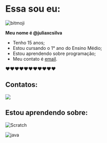 # Essa sou eu:

![bitmoji](https://user-images.githubusercontent.com/105867226/169320144-5d6448e3-fad7-4b0e-b26d-f1cc31ebca04.png)

**Meu nome é @juliaxcsilva** 

- Tenho 15 anos;
- Estou cursando o 1° ano do Ensino Médio; 
- Estou aprendendo sobre programação;
- Meu contato é [email](julia.costa.silva@escola.pr.gov.br).

❤❤❤❤❤❤❤❤❤❤❤

## Contatos:

<a href = "mailto:julia.costa.silva@escola.pr.gov.br"><img src="https://img.shields.io/badge/Gmail-D14836?style=for-the-badge&logo=gmail&logoColor=white" target="_blank"></a>

## Estou aprendendo sobre:

![Scratch](https://img.shields.io/badge/Scratch-4D97FF?style=for-the-badge&logo=Scratch&logoColor=white)

![java](https://img.shields.io/badge/JavaScript-323330?style=for-the-badge&logo=javascript&logoColor=F7DF1E)
